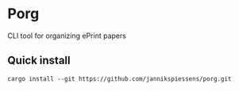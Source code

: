# Porg

CLI tool for organizing ePrint papers

## Quick install

``` shell
cargo install --git https://github.com/jannikspiessens/porg.git
```

